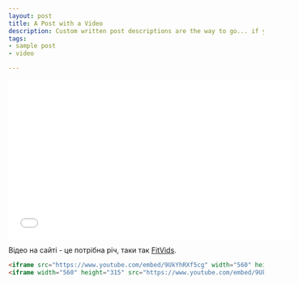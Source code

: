 ```yaml
---
layout: post
title: A Post with a Video
description: Custom written post descriptions are the way to go... if you're not lazy.
tags:
- sample post
- video

---
```

<iframe src="[https://www.youtube.com/embed/9UkYhRXf5cg](https://www.youtube.com/embed/9UkYhRXf5cg "https://www.youtube.com/embed/9UkYhRXf5cg")" width="560" height="315" frameborder="0"></iframe>

Відео на сайті - це потрібна річ, таки так [FitVids](http://fitvidsjs.com/).

```html
<iframe src="https://www.youtube.com/embed/9UkYhRXf5cg" width="560" height="315" frameborder="0"></iframe>
<iframe width="560" height="315" src="https://www.youtube.com/embed/9UkYhRXf5cg" frameborder="0"></iframe>
```